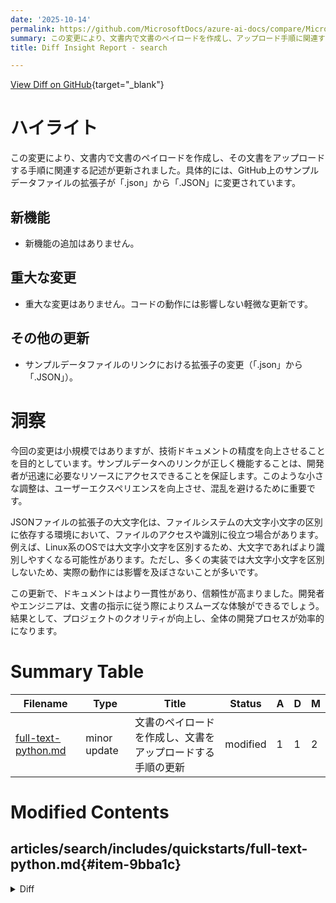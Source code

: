 ```yaml
---
date: '2025-10-14'
permalink: https://github.com/MicrosoftDocs/azure-ai-docs/compare/MicrosoftDocs:ed9d32d...MicrosoftDocs:33195af
summary: この変更により、文書内で文書のペイロードを作成し、アップロード手順に関連する記述が更新されました。特に、GitHub上のサンプルデータファイルの拡張子が「.json」から「.JSON」に変更されました。新機能や重大な変更はなく、小規模な更新として、ドキュメントの精度向上を目指しています。この更新により、開発者が必要なリソースに迅速にアクセスできるようになり、ユーザーエクスペリエンスが向上しました。プロジェクト全体の品質向上にも寄与します。
title: Diff Insight Report - search

---
```


[View Diff on GitHub](https://github.com/MicrosoftDocs/azure-ai-docs/compare/MicrosoftDocs:ed9d32d...MicrosoftDocs:33195af){target="_blank"}

# ハイライト

この変更により、文書内で文書のペイロードを作成し、その文書をアップロードする手順に関連する記述が更新されました。具体的には、GitHub上のサンプルデータファイルの拡張子が「.json」から「.JSON」に変更されています。

## 新機能

- 新機能の追加はありません。

## 重大な変更

- 重大な変更はありません。コードの動作には影響しない軽微な更新です。

## その他の更新

- サンプルデータファイルのリンクにおける拡張子の変更（「.json」から「.JSON」）。

# 洞察

今回の変更は小規模ではありますが、技術ドキュメントの精度を向上させることを目的としています。サンプルデータへのリンクが正しく機能することは、開発者が迅速に必要なリソースにアクセスできることを保証します。このような小さな調整は、ユーザーエクスペリエンスを向上させ、混乱を避けるために重要です。

JSONファイルの拡張子の大文字化は、ファイルシステムの大文字小文字の区別に依存する環境において、ファイルのアクセスや識別に役立つ場合があります。例えば、Linux系のOSでは大文字小文字を区別するため、大文字であればより識別しやすくなる可能性があります。ただし、多くの実装では大文字小文字を区別しないため、実際の動作には影響を及ぼさないことが多いです。

この更新で、ドキュメントはより一貫性があり、信頼性が高まりました。開発者やエンジニアは、文書の指示に従う際によりスムーズな体験ができるでしょう。結果として、プロジェクトのクオリティが向上し、全体の開発プロセスが効率的になります。

# Summary Table
|  Filename  | Type |    Title    | Status | A  | D  | M  |
|------------|------|-------------|--------|----|----|----|
| [full-text-python.md](#item-9bba1c) | minor update | 文書のペイロードを作成し、文書をアップロードする手順の更新 | modified | 1 | 1 | 2 | 


# Modified Contents
## articles/search/includes/quickstarts/full-text-python.md{#item-9bba1c}

<details>
<summary>Diff</summary>
````diff
@@ -147,7 +147,7 @@ Each field also has a series of index attributes that specify whether Azure AI S
 
 ### Create a documents payload and upload documents
 
-Use an [index action](/python/api/azure-search-documents/azure.search.documents.models.indexaction) for the operation type, such as upload or merge-and-upload. Documents originate from the [HotelsData](https://github.com/Azure-Samples/azure-search-sample-data/blob/main/hotels/HotelsData_toAzureSearch.json) sample on GitHub.
+Use an [index action](/python/api/azure-search-documents/azure.search.documents.models.indexaction) for the operation type, such as upload or merge-and-upload. Documents originate from the [HotelsData](https://github.com/Azure-Samples/azure-search-sample-data/blob/main/hotels/HotelsData_toAzureSearch.JSON) sample on GitHub.
 
 ### Search an index
 
````
</details>

### Summary

```json
{
    "modification_type": "minor update",
    "modification_title": "文書のペイロードを作成し、文書をアップロードする手順の更新"
}
```

### Explanation
この変更は、「文書のペイロードを作成し、文書をアップロードする」というセクション内のテキストにおけるわずかな修正を示しています。具体的には、GitHubに掲載されたサンプルデータへのリンクに関連するファイル名の拡張子が「.json」から「.JSON」に変更されました。この変更は、技術的な正確性を向上させるもので、ドキュメントの一貫性を保つことが目的です。このような修正は、特に開発者や利用者にとって重要であり、正しいリソースへのアクセスを確保します。修正内容は、全体としてプログラムの機能に影響を与えるものではなく、表記を調整するものです。


